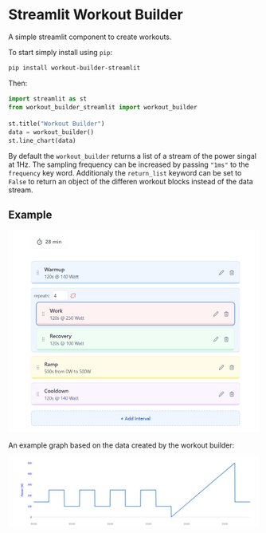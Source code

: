 # Streamlit Workout Builder

A simple streamlit component to create workouts.

To start simply install using `pip`: 

```bash
pip install workout-builder-streamlit

```

Then:

```python
import streamlit as st
from workout_builder_streamlit import workout_builder

st.title("Workout Builder")
data = workout_builder()
st.line_chart(data)
```

By default the `workout_builder` returns a list of a stream of the power singal at 1Hz. The sampling
frequency can be increased by passing `"1ms"` to the `frequency` key word. Additionaly the `return_list` keyword
can be set to `False` to return an object of the differen workout blocks instead of the data stream.


## Example

![Example](example.png)

An example graph based on the data created by the workout builder:

![Example graph](example_graph.png)





